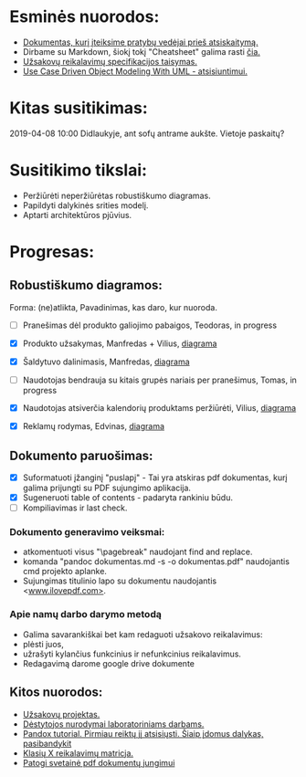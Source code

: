 # Esminės nuorodos:
 - [Dokumentas, kurį įteiksime pratybų vedėjai prieš atsiskaitymą.](https://github.com/Tristanas/PSI2-Food-Bee-Inc/blob/master/Dokumentas.md)
 - Dirbame su Markdown, šiokį tokį "Cheatsheet" galima rasti [čia.](https://github.com/adam-p/markdown-here/wiki/Markdown-Cheatsheet)
 - [Užsakovų reikalavimų specifikacijos taisymas.](https://1drv.ms/w/s!Ao3LSVKqY6TXg8t2cWLC-LfMPbrOEg)
 - [Use Case Driven Object Modeling With UML - atsisiuntimui.](https://www.facebook.com/download/1946693242124404/Book-Eng-02%2520-%2520Use%2520Case%2520Driven%2520Object%2520Modeling%2520with%2520UML%2520-%2520Theory%2520and%2520Practice-%2520Rosenberg.pdf?hash=AcrkpwpSxKHDTMm4)
 
# Kitas susitikimas:
2019-04-08 10:00 Didlaukyje, ant sofų antrame aukšte. Vietoje paskaitų?

# Susitikimo tikslai:
- Peržiūrėti neperžiūrėtas robustiškumo diagramas.
- Papildyti dalykinės srities modelį. 
- Aptarti architektūros pjūvius.

# Progresas:
## Robustiškumo diagramos:
Forma: (ne)atlikta, Pavadinimas, kas daro, kur nuoroda.
- [ ] Pranešimas dėl produkto galiojimo pabaigos, Teodoras, in progress
- [x] Produkto užsakymas, Manfredas + Vilius, [diagrama](https://github.com/Tristanas/PSI2-Food-Bee-Inc/blob/master/Draw.io/Robust-example.html)
- [x] Šaldytuvo dalinimasis, Manfredas, [diagrama](https://github.com/Tristanas/PSI2-Food-Bee-Inc/blob/master/Nuotraukos/ROBUSTSaldytuvoDali.png)
- [ ] Naudotojas bendrauja su kitais grupės nariais per pranešimus, Tomas, in progress
- [x] Naudotojas atsiverčia kalendorių produktams peržiūrėti, Vilius, [diagrama](https://github.com/Tristanas/PSI2-Food-Bee-Inc/blob/master/Nuotraukos/Kalendoriaus-RD.jpg)
- [x] Reklamų rodymas, Edvinas, [diagrama](https://github.com/Tristanas/PSI2-Food-Bee-Inc/blob/Reklamu-Rodymas/Nuotraukos/DamnAds_Robust.png)


## Dokumento paruošimas:
- [x] Suformatuoti įžanginį "puslapį" - Tai yra atskiras pdf dokumentas, kurį galima prijungti su PDF sujungimo aplikacija.
- [x] Sugeneruoti table of contents - padaryta rankiniu būdu.
- [ ] Kompiliavimas ir last check.

### Dokumento generavimo veiksmai:
- atkomentuoti visus "\pagebreak" naudojant find and replace. 
- komanda "pandoc dokumentas.md -s -o dokumentas.pdf" naudojantis cmd projekto aplanke. 
- Sujungimas titulinio lapo su dokumentu naudojantis <www.ilovepdf.com>.
### Apie namų darbo darymo metodą
 - Galima savarankiškai bet kam redaguoti užsakovo reikalavimus:
  - plėsti juos, 
  - užrašyti kylančius funkcinius ir nefunkcinius reikalavimus. 
 - Redagavimą darome google drive dokumente

## Kitos nuorodos:
 - [Užsakovų projektas.](https://drive.google.com/open?id=1F7c-nigbOuU5vRgCNT4K8Lx1ZI1JdOUF)
 - [Dėstytojos nurodymai laboratoriniams darbams.](https://drive.google.com/open?id=0B4VxsfLWjQw2OHQ1SUhOM2RzLUFvNlRVWi1CcUF2eFZSRExJ)
 - [Pandox tutorial. Pirmiau reiktų jį atsisiųsti. Šiaip įdomus dalykas, pasibandykit](http://pandoc.org/getting-started.html)
 - [Klasių X reikalavimų matricja.](https://1drv.ms/x/s!Ao3LSVKqY6TXg8twB339T6ChHotLiQ)
 - [Patogi svetainė pdf dokumentų jungimui](https://www.ilovepdf.com/)
